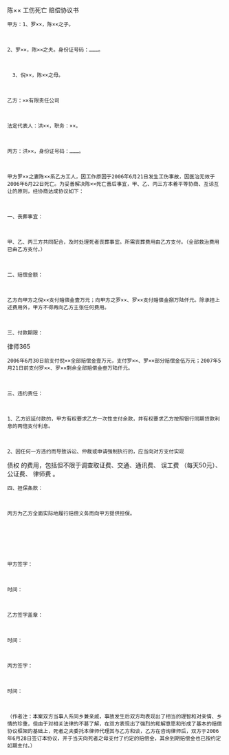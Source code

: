 
 陈××
工伤死亡
赔偿协议书



    甲方：1、罗××，陈××之子。



    2、罗××，陈××之夫。身份证号码：………。



    　3、倪××，陈××之母。



    乙方：××有限责任公司



    法定代表人：洪××，职务：××。



    丙方：洪××，身份证号码：………。



    甲方罗××之妻陈××系乙方工人，因工作原因于2006年6月21日发生工伤事故，因医治无效于2006年6月22日死亡。为妥善解决陈××死亡善后事宜，甲、乙、丙三方本着平等协商、互谅互让的原则，经协商达成协议如下：



    一、丧葬事宜：



    甲、乙、丙三方共同配合，及时处理死者丧葬事宜。所需丧葬费用由乙方支付。（全部救治费用已由乙方支付。）



    二、赔偿金额：



    乙方向甲方之倪××支付赔偿金壹万元；向甲方之罗××、罗××支付赔偿金捌万陆仟元。除承担上述费用外，甲方不得再向乙方主张任何费用。



    三、付款期限：




 
律师365








    2006年6月30日前支付倪××全部赔偿金壹万元，支付罗××、罗××部分赔偿金伍万元；2007年5月21日前支付罗××、罗××剩余全部赔偿金叁万陆仟元。



    三、违约责任：



    1、乙方迟延付款的，甲方有权要求乙方一次性支付余款，并有权要求乙方按照银行同期贷款利息的两倍支付利息。



    2、因任何一方违约而导致诉讼、仲裁或申请强制执行的，应当向对方支付实现
债权
的费用，包括但不限于调查取证费、交通、通讯费、
误工费
（每天50元）、公证费、
律师费
。



    四、担保条款：



    丙方为乙方全面实际地履行赔偿义务而向甲方提供担保。



    　



    甲方签字：



    时间：



    乙方签字盖章：



    时间：



    丙方签字：



    时间：



    （作者注：本案双方当事人系同乡兼亲戚，事故发生后双方均表现出了相当的理智和对亲情、乡情的珍重，但由于对相关法律的不甚了解，在双方表现出了强烈的和解意愿和形成了基本的赔偿协议框架的基础上，死者之夫委托本律师代理其与乙方和谈，乙方在咨询律师后，双方于2006年6月28日签订本协议，并于当天向死者之母支付了约定的赔偿金，其余到期赔偿金也已按约定如期支付。）



    
 


 

 
 
 
 
 
  


  
 

  


  


  
 
 
 
 

